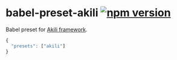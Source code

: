 # babel-preset-akili [![npm version](https://badge.fury.io/js/babel-preset-akili.svg)](https://badge.fury.io/js/babel-preset-akili)

Babel preset for [Akili framework](https://github.com/ortexx/akili).

```js
{
  "presets": ["akili"]
}
```